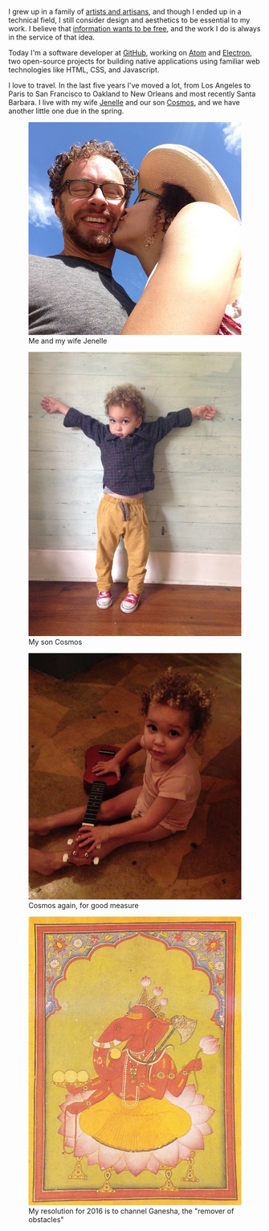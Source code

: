 <!--
title: Bio
description: A little about me.
noIndex: true
-->

I grew up in a family of <a href="http://beaver.zeke.sikelianos.com/">artists and artisans</a>, and
though I ended up in a technical field, I still consider design and aesthetics to be essential to my work. I believe that <a href="https://en.wikipedia.org/wiki/Hacker_ethic">information wants to be free</a>, and the work I do is always in the service of that idea.

Today I'm a software developer at <a href="https://github.com/about">GitHub</a>, working on <a href="https://atom.io">Atom</a> and <a href="http://electron.atom.io">Electron</a>, two open-source projects for building native applications using familiar web technologies like HTML, CSS, and Javascript.

I love to travel. In the last five years I've moved a lot, from Los Angeles to Paris to San Francisco to Oakland to New Orleans and most recently Santa Barbara. I live with my wife <a href="https://www.instagram.com/nelbo_/">Jenelle</a> and our son <a href="https://www.instagram.com/p/6IUj0eFvFU/?taken-by=nelbo_">Cosmos</a>, and we have another little one due in the spring.

<figure>
  <img src="bio/zeke-and-jenelle.jpg">
  <figcaption>Me and my wife Jenelle</figcaption>
</figure>

<figure>
  <img src="bio/cosmos.jpg">
  <figcaption>My son Cosmos</figcaption>
</figure>

<figure>
  <img src="bio/cosmos-again.jpg">
  <figcaption>Cosmos again, for good measure</figcaption>
</figure>

<figure>
  <img src="bio/ganesha.jpg">
  <figcaption>My resolution for 2016 is to channel Ganesha, the "remover of obstacles"</figcaption>
</figure>
